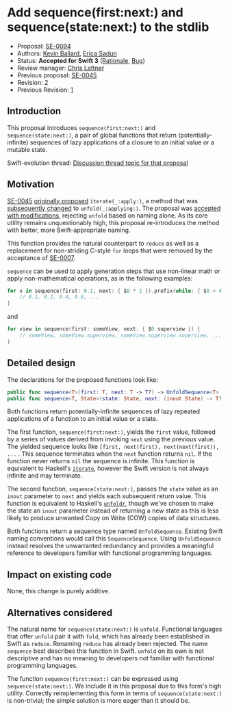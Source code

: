# Add sequence(first:next:) and sequence(state:next:) to the stdlib

* Proposal: [SE-0094](0094-sequence-function.md)
* Authors: [Kevin Ballard](https://github.com/kballard), [Erica Sadun](http://github.com/erica)
* Status: **Accepted for Swift 3** ([Rationale](https://lists.swift.org/pipermail/swift-evolution-announce/2016-May/000170.html), [Bug][])
* Review manager: [Chris Lattner](http://github.com/lattner)
* Previous proposal: [SE-0045](0045-scan-takewhile-dropwhile.md)
* Revision: 2
* Previous Revision: [1][rev-1]

[Bug]: https://bugs.swift.org/browse/SR-1622
[rev-1]: https://github.com/apple/swift-evolution/blob/7d220a152a681e28761493c7d9781dd867a04cf7/proposals/0094-sequence-function.md

## Introduction

This proposal introduces `sequence(first:next:)` and `sequence(state:next:)`,
a pair of global functions that return (potentially-infinite) sequences of lazy
applications of a closure to an initial value or a mutable state.

Swift-evolution thread: [Discussion thread topic for that proposal](http://thread.gmane.org/gmane.comp.lang.swift.evolution/15743/focus=17108)

## Motivation

[SE-0045][] [originally proposed][SE-0045r1] `iterate(_:apply:)`, a method that
was [subsequently changed][SE-0045r3] to `unfold(_:applying:)`. The proposal was
[accepted with modifications][SE-0045a], rejecting `unfold` based on naming
alone. As its core utility remains unquestionably high, this proposal
re-introduces the method with better, more Swift-appropriate naming.

This function provides the natural counterpart to `reduce` as well as a
replacement for non-striding C-style `for` loops that were removed by the
acceptance of [SE-0007][].

[SE-0007]: https://github.com/apple/swift-evolution/blob/master/proposals/0007-remove-c-style-for-loops.md
[SE-0045]: https://github.com/apple/swift-evolution/blob/master/proposals/0045-scan-takewhile-dropwhile.md
[SE-0045r1]: https://github.com/apple/swift-evolution/blob/b39d653f7e3d5e982b562664343f26c826652291/proposals/0045-scan-takewhile-dropwhile.md "SE-0045 revision 1"
[SE-0045r3]: https://github.com/apple/swift-evolution/blob/d709546002e1636a10350d14da84eb9e554c3aac/proposals/0045-scan-takewhile-dropwhile.md "SE-0045 revision 3"
[SE-0045a]: http://article.gmane.org/gmane.comp.lang.swift.evolution/16119

`sequence` can be used to apply generation steps that use non-linear math or
apply non-mathematical operations, as in the following examples:

```swift
for x in sequence(first: 0.1, next: { $0 * 2 }).prefix(while: { $0 < 4 }) {
    // 0.1, 0.2, 0.4, 0.8, ...
}
```

and

```swift
for view in sequence(first: someView, next: { $0.superview }) {
    // someView, someView.superview, someView.superview.superview, ...
}
```

## Detailed design

The declarations for the proposed functions look like:

```swift
public func sequence<T>(first: T, next: T -> T?) -> UnfoldSequence<T>
public func sequence<T, State>(state: State, next: (inout State) -> T?) -> UnfoldSequence<T>
```

Both functions return potentially-infinite sequences of lazy repeated
applications of a function to an initial value or a state.

The first function, `sequence(first:next:)`, yields the `first` value, followed
by a series of values derived from invoking `next` using the previous value.
The yielded sequence looks like `[first, next(first), next(next(first)), ...` .
This sequence terminates when the `next` function returns `nil`. If the
function never returns `nil` the sequence is infinite. This function is
equivalent to Haskell's [`iterate`][haskell-iterate], however the Swift version
is not always infinite and may terminate.

[haskell-iterate]: http://hackage.haskell.org/package/base-4.8.2.0/docs/Prelude.html#v:iterate

The second function, `sequence(state:next:)`, passes the `state` value as an
`inout` parameter to `next` and yields each subsequent return value. This
function is equivalent to Haskell's [`unfoldr`][haskell-unfoldr], though we've
chosen to make the state an `inout` parameter instead of returning a new state
as this is less likely to produce unwanted Copy on Write (COW) copies of data
structures.

[haskell-unfoldr]: http://hackage.haskell.org/package/base-4.8.2.0/docs/Data-List.html#v:unfoldr

Both functions return a sequence type named `UnfoldSequence`. Existing Swift
naming conventions would call this `SequenceSequence`. Using `UnfoldSequence`
instead resolves the unwarranted redundancy and provides a meaningful reference
to developers familiar with functional programming languages.

## Impact on existing code

None, this change is purely additive.

## Alternatives considered

The natural name for `sequence(state:next:)` is `unfold`. Functional
languages that offer `unfold` pair it with `fold`, which has already been
established in Swift as `reduce`. Renaming `reduce` has already been rejected.
The name `sequence` best describes this function in Swift. `unfold` on its own
is not descriptive and has no meaning to developers not familiar with functional
programming languages.

The function `sequence(first:next:)` can be expressed using
`sequence(state:next:)`. We include it in this proposal due to this form's high
utility. Correctly reimplementing this form in terms of `sequence(state:next:)`
is non-trivial; the simple solution is more eager than it should be.
